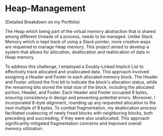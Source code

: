 # Heap-Management
(Detailed Breakdown on my Portfolio)

The Heap which being part of the virtual memory abstraction that is shared among different threads of a process, needs to be managed. Unlike Stack Memory which is kept track of using a Stack pointer, more creative ways are requeired to manage Heap memory. This project aimed to develop a system that allows for allocation, deallocation and reallocation of data in Heap memory.


To address this challenge, I employed a Doubly-Linked Implicit List to effectively track allocated and unallocated data. This approach involved assigning a Header and Footer to each allocated memory block.
The Header and Footer utilized the first bit to indicate the block's allocation status, while the remaining bits stored the total size of the block, including the allocated portion, Header, and Footer. 
Each Header and Footer occupied 8 bytes, ensuring consistency in design and preventing potential errors. Moreover, I incorporated 8-byte alignment, rounding up any requested allocation to the next multiple of 8 bytes. 
To combat fragmentation, my deallocation process facilitated coalescing of newly freed blocks with neighboring blocks, both preceding and succeeding, if they were also unallocated. This approach significantly mitigated fragmentation concerns and improved overall memory utilization.
